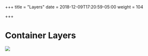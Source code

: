 +++
title = "Layers"
date = 2018-12-09T17:20:59-05:00
weight = 104

+++

# Container Layers

![](/images/docker/layer.png)